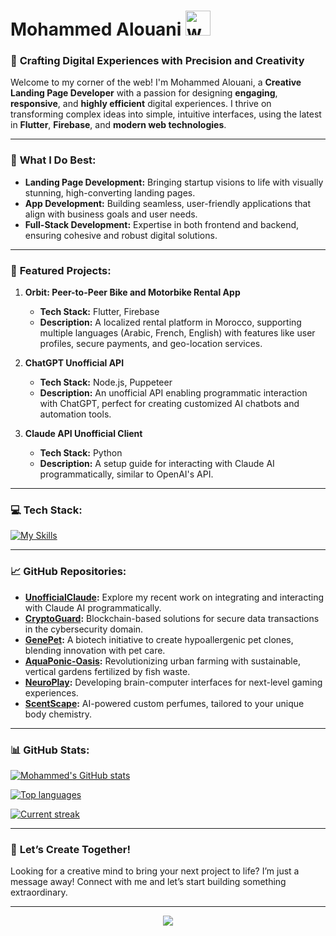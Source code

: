 # Mohammed Alouani <img src="https://user-images.githubusercontent.com/72663882/171687151-bb31c996-c9d2-49c8-b593-734946893b23.gif" alt="waving hand gif" aria-hidden="true" width="40" />

### 🚀 **Crafting Digital Experiences with Precision and Creativity**

Welcome to my corner of the web! I'm Mohammed Alouani, a **Creative Landing Page Developer** with a passion for designing **engaging**, **responsive**, and **highly efficient** digital experiences. I thrive on transforming complex ideas into simple, intuitive interfaces, using the latest in **Flutter**, **Firebase**, and **modern web technologies**.

---

### 🎯 **What I Do Best:**

- **Landing Page Development:** Bringing startup visions to life with visually stunning, high-converting landing pages.
- **App Development:** Building seamless, user-friendly applications that align with business goals and user needs.
- **Full-Stack Development:** Expertise in both frontend and backend, ensuring cohesive and robust digital solutions.

---

### 🌟 **Featured Projects:**

1. **Orbit: Peer-to-Peer Bike and Motorbike Rental App**
   - **Tech Stack:** Flutter, Firebase
   - **Description:** A localized rental platform in Morocco, supporting multiple languages (Arabic, French, English) with features like user profiles, secure payments, and geo-location services.

2. **ChatGPT Unofficial API**
   - **Tech Stack:** Node.js, Puppeteer
   - **Description:** An unofficial API enabling programmatic interaction with ChatGPT, perfect for creating customized AI chatbots and automation tools.

3. **Claude API Unofficial Client**
   - **Tech Stack:** Python
   - **Description:** A setup guide for interacting with Claude AI programmatically, similar to OpenAI's API.

---

### 💻 **Tech Stack:**

[![My Skills](https://skillicons.dev/icons?i=flutter,firebase,html,css,js,nodejs,python,github,vscode&perline=8)](#)

---

### 📈 **GitHub Repositories:**

- **[UnofficialClaude](https://github.com/0xMesto/UnofficialClaude):** Explore my recent work on integrating and interacting with Claude AI programmatically.
- **[CryptoGuard](https://github.com/0xMesto/CryptoGuard):** Blockchain-based solutions for secure data transactions in the cybersecurity domain.
- **[GenePet](https://github.com/0xMesto/GenePet):** A biotech initiative to create hypoallergenic pet clones, blending innovation with pet care.
- **[AquaPonic-Oasis](https://github.com/0xMesto/AquaPonic-Oasis):** Revolutionizing urban farming with sustainable, vertical gardens fertilized by fish waste.
- **[NeuroPlay](https://github.com/0xMesto/NeuroPlay):** Developing brain-computer interfaces for next-level gaming experiences.
- **[ScentScape](https://github.com/0xMesto/ScentScape):** AI-powered custom perfumes, tailored to your unique body chemistry.

---

### 📊 **GitHub Stats:**

[![Mohammed's GitHub stats](https://bad-apple-github-readme.vercel.app/api?username=0xMesto&show_icons=true&count_private=true&line_height=20&icon_color=00b3ff&theme=blue-green&title_color=00b3ff)](#)

[![Top languages](https://github-readme-mwendwa.vercel.app/api/top-langs/?username=0xMesto&layout=compact&count_private=true&theme=blue-green&title_color=00b3ff)](#)

[![Current streak](https://streak-stats.demolab.com/?user=0xMesto&count_private=true&theme=blue-green&title_color=00b3ff)](#)

---

### 🤝 **Let’s Create Together!**

Looking for a creative mind to bring your next project to life? I’m just a message away! Connect with me and let’s start building something extraordinary.

---

<p align="center">
    <img src="https://capsule-render.vercel.app/api?type=waving&color=gradient&height=100&section=footer"/>
</p>
